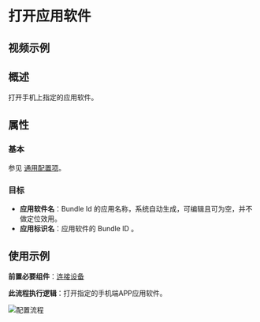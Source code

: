 # 打开应用软件

## 视频示例

## 概述

打开手机上指定的应用软件。

## 属性

### 基本

参见 [通用配置项](../../Appendix/CommonConfigurationItems.md)。

### 目标

- **应用软件名**：Bundle Id 的应用名称，系统自动生成，可编辑且可为空，并不做定位效用。
- **应用标识名**：应用软件的 Bundle ID 。

## 使用示例

**前置必要组件**：[连接设备](../../PhoneAutomation/MobileConnect.md)

**此流程执行逻辑**：打开指定的手机端APP应用软件。

![配置流程](https://docimages.blob.core.chinacloudapi.cn/images/Activities/settingopenapp20201222.png)
